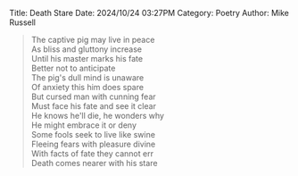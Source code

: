 Title: Death Stare
Date: 2024/10/24 03:27PM
Category: Poetry
Author: Mike Russell

> The captive pig may live in peace<br>
> As bliss and gluttony increase<br>
> Until his master marks his fate<br>
> Better not to anticipate<br>
> The pig's dull mind is unaware<br>
> Of anxiety this him does spare<br>
> But cursed man with cunning fear<br>
> Must face his fate and see it clear<br>
> He knows he'll die, he wonders why<br>
> He might embrace it or deny<br>
> Some fools seek to live like swine<br>
> Fleeing fears with pleasure divine<br>
> With facts of fate they cannot err<br>
> Death comes nearer with his stare

